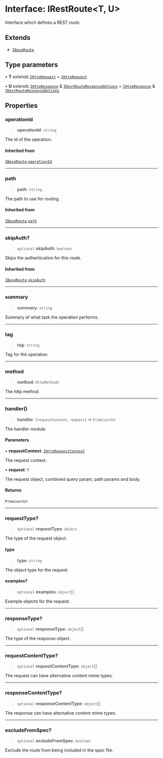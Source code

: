 # Interface: IRestRoute\<T, U\>

Interface which defines a REST route.

## Extends

- [`IBaseRoute`](IBaseRoute.md)

## Type parameters

• **T** *extends* [`IHttpRequest`](IHttpRequest.md) = [`IHttpRequest`](IHttpRequest.md)

• **U** *extends* [`IHttpResponse`](IHttpResponse.md) & [`IRestRouteResponseOptions`](IRestRouteResponseOptions.md) = [`IHttpResponse`](IHttpResponse.md) & [`IRestRouteResponseOptions`](IRestRouteResponseOptions.md)

## Properties

### operationId

> **operationId**: `string`

The id of the operation.

#### Inherited from

[`IBaseRoute`](IBaseRoute.md).[`operationId`](IBaseRoute.md#operationid)

***

### path

> **path**: `string`

The path to use for routing.

#### Inherited from

[`IBaseRoute`](IBaseRoute.md).[`path`](IBaseRoute.md#path)

***

### skipAuth?

> `optional` **skipAuth**: `boolean`

Skips the authentication for this route.

#### Inherited from

[`IBaseRoute`](IBaseRoute.md).[`skipAuth`](IBaseRoute.md#skipauth)

***

### summary

> **summary**: `string`

Summary of what task the operation performs.

***

### tag

> **tag**: `string`

Tag for the operation.

***

### method

> **method**: `HttpMethods`

The http method.

***

### handler()

> **handler**: (`requestContext`, `request`) => `Promise`\<`U`\>

The handler module.

#### Parameters

• **requestContext**: [`IHttpRequestContext`](IHttpRequestContext.md)

The request context.

• **request**: `T`

The request object, combined query param, path params and body.

#### Returns

`Promise`\<`U`\>

***

### requestType?

> `optional` **requestType**: `object`

The type of the request object.

#### type

> **type**: `string`

The object type for the request.

#### examples?

> `optional` **examples**: `object`[]

Example objects for the request.

***

### responseType?

> `optional` **responseType**: `object`[]

The type of the response object.

***

### requestContentType?

> `optional` **requestContentType**: `object`[]

The request can have alternative content mime types.

***

### responseContentType?

> `optional` **responseContentType**: `object`[]

The response can have alternative content mime types.

***

### excludeFromSpec?

> `optional` **excludeFromSpec**: `boolean`

Exclude the route from being included in the spec file.
